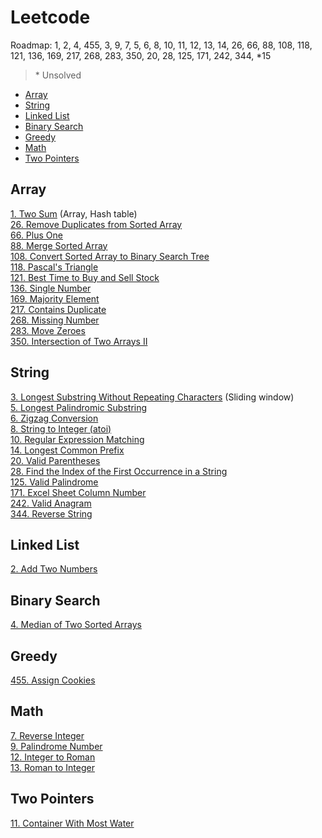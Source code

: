 # Leetcode

Roadmap: 1, 2, 4, 455, 3, 9, 7, 5, 6, 8, 10, 11, 12, 13, 14, 26, 66, 88, 108, 118, 121, 136, 169, 217, 268, 283, 350, 20, 28, 125, 171, 242, 344, *15

> \* Unsolved

- [Array](#array)  
- [String](#string)  
- [Linked List](#linked-list)  
- [Binary Search](#binary-search)  
- [Greedy](#greedy)  
- [Math](#math)  
- [Two Pointers](#two-pointers)  


## Array
[1. Two Sum](leetcode/0001.%20Two%20Sum.md) (Array, Hash table)  
[26. Remove Duplicates from Sorted Array](leetcode/0026.%20Remove%20Duplicates%20from%20Sorted%20Array.md)  
[66. Plus One](leetcode/0066.%20Plus%20One.md)  
[88. Merge Sorted Array](leetcode/0088.%20Merge%20Sorted%20Array.md)  
[108. Convert Sorted Array to Binary Search Tree](leetcode/0108.%20Convert%20Sorted%20Array%20to%20Binary%20Search%20Tree.md)  
[118. Pascal's Triangle](leetcode/0118.%20Pascal's%20Triangle.md)  
[121. Best Time to Buy and Sell Stock](leetcode/0121.%20Best%20Time%20to%20Buy%20and%20Sell%20Stock.md)  
[136. Single Number](leetcode/0136.%20Single%20Number.md)  
[169. Majority Element](leetcode/0169.%20Majority%20Element.md)  
[217. Contains Duplicate](leetcode/0217.%20Contains%20Duplicate.md)  
[268. Missing Number](leetcode/0268.%20Missing%20Number.md)  
[283. Move Zeroes](leetcode/0283.%20Move%20Zeroes.md)  
[350. Intersection of Two Arrays II](leetcode/0350.%20Intersection%20of%20Two%20Arrays%20II.md)


## String
[3. Longest Substring Without Repeating Characters](leetcode/0003.%20Longest%20Substring%20Without%20Repeating%20Characters.md) (Sliding window)  
[5. Longest Palindromic Substring](leetcode/0005.%20Longest%20Palindromic%20Substring.md)  
[6. Zigzag Conversion](leetcode/0006.%20Zigzag%20Conversion.md)  
[8. String to Integer (atoi)](leetcode/0008.%20String%20to%20Integer%20(atoi).md)  
[10. Regular Expression Matching](leetcode/0010.%20Regular%20Expression%20Matching.md)  
[14. Longest Common Prefix](leetcode/0014.%20Longest%20Common%20Prefix.md)  
[20. Valid Parentheses](leetcode/0020.%20Valid%20Parentheses.md)  
[28. Find the Index of the First Occurrence in a String](leetcode/0028.%20Find%20the%20Index%20of%20the%20First%20Occurrence%20in%20a%20String.md)  
[125. Valid Palindrome](leetcode/0125.%20Valid%20Palindrome.md)  
[171. Excel Sheet Column Number](leetcode/0171.%20Excel%20Sheet%20Column%20Number.md)  
[242. Valid Anagram](leetcode/0242.%20Valid%20Anagram.md)  
[344. Reverse String](leetcode/0344.%20Reverse%20String.md)  


## Linked List
[2. Add Two Numbers](leetcode/0002.%20Add%20Two%20Numbers.md)


## Binary Search
[4. Median of Two Sorted Arrays](leetcode/0004.%20Median%20of%20Two%20Sorted%20Arrays.md)


## Greedy
[455. Assign Cookies](0455.%20Assign%20Cookies.md)


## Math
[7. Reverse Integer](leetcode/0007.%20Reverse%20Integer.md)  
[9. Palindrome Number](leetcode/0009.%20Palindrome%20Number.md)  
[12. Integer to Roman](leetcode/0012.%20Integer%20to%20Roman.md)  
[13. Roman to Integer](leetcode/0013.%20Roman%20to%20Integer.md)


## Two Pointers
[11. Container With Most Water](leetcode/0011.%20Container%20With%20Most%20Water.md)
